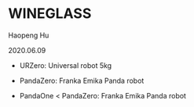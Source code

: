 # WINEGLASS

Haopeng Hu

2020.06.09

- URZero: Universal robot 5kg

- PandaZero: Franka Emika Panda robot

- PandaOne < PandaZero: Franka Emika Panda robot